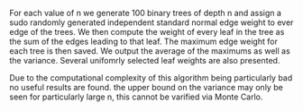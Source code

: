 For each value of n we generate 100 binary trees of depth n and assign a sudo randomly generated independent standard normal edge weight to ever edge of the trees. 
We then compute the weight of every leaf in the tree as the sum of the edges leading to that leaf.
The maximum edge weight for each tree is then saved.
We output the average of the maximums as well as the variance. 
Several unifomrly selected leaf weights are also presented. 

Due to the computational complexity of this algorithm being particularly bad no useful results are found. 
the upper bound on the variance may only be seen for particularly large n, this cannot be varified via Monte Carlo. 
